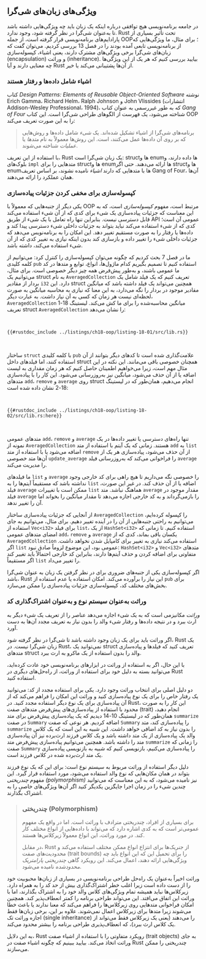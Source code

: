 ## ویژگی‌های زبان‌های شی‌گرا

در جامعه برنامه‌نویسی هیچ توافقی درباره اینکه یک زبان باید چه ویژگی‌هایی داشته باشد تا به‌عنوان شی‌گرا در نظر گرفته شود، وجود ندارد. Rust تحت تأثیر بسیاری از پارادایم‌های برنامه‌نویسی قرار گرفته است، از جمله OOP؛ برای مثال، ما ویژگی‌هایی که از برنامه‌نویسی تابعی آمده بودند را در فصل 13 بررسی کردیم. می‌توان گفت که زبان‌های شی‌گرا برخی ویژگی‌های مشترک دارند، یعنی اشیاء، کپسوله‌سازی (encapsulation) و وراثت (inheritance). بیایید بررسی کنیم که هر یک از این ویژگی‌ها چه معنایی دارند و آیا Rust از آن‌ها پشتیبانی می‌کند یا خیر.

### اشیاء شامل داده‌ها و رفتار هستند

کتاب _Design Patterns: Elements of Reusable Object-Oriented Software_ نوشته Erich Gamma، Richard Helm، Ralph Johnson و John Vlissides (انتشارات Addison-Wesley Professional، 1994)، که به طور غیررسمی به عنوان کتاب _Gang of Four_ شناخته می‌شود، یک فهرست از الگوهای طراحی شی‌گرا است. این کتاب OOP را به این صورت تعریف می‌کند:

> برنامه‌های شی‌گرا از اشیاء تشکیل شده‌اند. یک _شیء_ شامل داده‌ها و روش‌هایی که بر روی آن داده‌ها عمل می‌کنند، است. این روش‌ها معمولاً به نام _متدها_ یا _عملیات_ شناخته می‌شوند.

با استفاده از این تعریف، Rust یک زبان شی‌گرا است: structها و enumها داده دارند، و بلوک‌های `impl` متدهایی را برای structها و enumها ارائه می‌دهند. حتی اگر structها و enumها با متدهایی که دارند _اشیاء_ نامیده نشوند، بر اساس تعریف Gang of Four، آن‌ها همان عملکرد را ارائه می‌دهند.

### کپسوله‌سازی برای مخفی کردن جزئیات پیاده‌سازی

یکی دیگر از جنبه‌هایی که معمولاً با OOP مرتبط است، مفهوم _کپسوله‌سازی_ است، که به این معناست که جزئیات پیاده‌سازی یک شیء برای کدی که از آن شیء استفاده می‌کند قابل دسترسی نیست. بنابراین تنها راه تعامل با یک شیء از طریق API عمومی آن است؛ کدی که از شیء استفاده می‌کند نباید بتواند به جزئیات داخلی شیء دسترسی پیدا کند و داده‌ها یا رفتار را به صورت مستقیم تغییر دهد. این امکان را به برنامه‌نویس می‌دهد که جزئیات داخلی شیء را تغییر داده و بازسازی کند بدون اینکه نیازی به تغییر کدی که از آن شیء استفاده می‌کند، داشته باشد.

ما در فصل 7 بحث کردیم که چگونه می‌توان کپسوله‌سازی را کنترل کرد: می‌توانیم از کلمه کلیدی `pub` استفاده کنیم تا تصمیم بگیریم کدام ماژول‌ها، انواع، توابع و متدها در کد ما عمومی باشند، و به‌طور پیش‌فرض همه چیز دیگر خصوصی است. برای مثال، می‌توانیم یک struct به نام `AveragedCollection` تعریف کنیم که یک فیلد شامل یک بردار از مقادیر `i32` دارد. این struct همچنین می‌تواند یک فیلد داشته باشد که میانگین مقادیر موجود در بردار را نگه می‌دارد، به این معنا که نیازی به محاسبه میانگین به صورت لحظه‌ای نیست هر زمان که کسی به آن نیاز داشت. به عبارت دیگر، `AveragedCollection` میانگین محاسبه‌شده را برای ما کش می‌کند. لیستینگ 18-1 تعریف struct `AveragedCollection` را نشان می‌دهد:


<Listing number="18-1" file-name="src/lib.rs" caption="An `AveragedCollection` struct that maintains a list of integers and the average of the items in the collection">

```rust,noplayground
{{#rustdoc_include ../listings/ch18-oop/listing-18-01/src/lib.rs}}
```

</Listing>

ساختار `struct` با کلمه کلیدی `pub` علامت‌گذاری شده است تا کدهای دیگر بتوانند از آن استفاده کنند، اما فیلدهای داخل struct همچنان خصوصی باقی می‌مانند. این نکته در این مثال مهم است، زیرا می‌خواهیم اطمینان حاصل کنیم که هر زمان مقداری به لیست اضافه یا از آن حذف می‌شود، میانگین نیز به‌روزرسانی می‌شود. این کار را با پیاده‌سازی متدهای `add`، `remove` و `average` روی struct انجام می‌دهیم، همان‌طور که در لیستینگ 18-2 نشان داده شده است:

<Listing number="18-2" file-name="src/lib.rs" caption="پیاده‌سازی متدهای عمومی `add`، `remove` و `average` در `AveragedCollection`">

```rust,noplayground
{{#rustdoc_include ../listings/ch18-oop/listing-18-02/src/lib.rs:here}}
```

</Listing>

متدهای عمومی `add`، `remove` و `average` تنها راه‌های دسترسی یا تغییر داده‌ها در یک نمونه از `AveragedCollection` هستند. زمانی که یک آیتم با استفاده از متد `add` به `list` اضافه می‌شود یا با استفاده از متد `remove` از آن حذف می‌شود، پیاده‌سازی هر یک از آن‌ها متد خصوصی `update_average` را فراخوانی می‌کند که به‌روزرسانی فیلد `average` را مدیریت می‌کند.

ما فیلدهای `list` و `average` را خصوصی نگه می‌داریم تا هیچ راهی برای کد خارجی وجود نداشته باشد که مستقیماً آیتم‌ها را به `list` اضافه یا از آن حذف کند. در غیر این صورت، فیلد `average` ممکن است با تغییرات `list` هماهنگ نباشد. متد `average` مقدار موجود در فیلد `average` را بازمی‌گرداند و به کد خارجی اجازه می‌دهد تا مقدار میانگین را بخواند اما آن را تغییر ندهد.

از آنجایی که جزئیات پیاده‌سازی ساختار `AveragedCollection` را کپسوله کرده‌ایم، می‌توانیم به راحتی جنبه‌هایی از آن را در آینده تغییر دهیم. برای مثال، می‌توانیم به جای استفاده از `Vec<i32>` برای فیلد `list`، از یک `HashSet<i32>` استفاده کنیم. تا زمانی که امضای متدهای عمومی `add`، `remove` و `average` یکسان باقی بماند، کدی که از `AveragedCollection` استفاده می‌کند نیازی به تغییر برای کامپایل شدن نخواهد داشت. اگر `list` عمومی بود، این موضوع لزوماً صادق نبود: `HashSet<i32>` و `Vec<i32>` متدهای متفاوتی برای اضافه کردن و حذف آیتم‌ها دارند، بنابراین کد خارجی احتمالاً باید تغییر کند اگر مستقیماً `list` را تغییر می‌داد.

اگر کپسوله‌سازی یکی از جنبه‌های ضروری برای در نظر گرفتن یک زبان به عنوان شی‌گرا باشد، Rust این نیاز را برآورده می‌کند. امکان استفاده یا عدم استفاده از `pub` برای بخش‌های مختلف کد، کپسوله‌سازی جزئیات پیاده‌سازی را ممکن می‌سازد.

### وراثت به‌عنوان سیستم نوع و به‌عنوان اشتراک‌گذاری کد

_وراثت_ مکانیزمی است که به یک شیء اجازه می‌دهد عناصر را از تعریف یک شیء دیگر به ارث ببرد و در نتیجه داده‌ها و رفتار شیء والد را بدون نیاز به تعریف مجدد آن‌ها به دست آورد.

اگر وراثت باید برای یک زبان وجود داشته باشد تا شی‌گرا در نظر گرفته شود، Rust یک زبان شی‌گرا نیست. در Rust، نمی‌توانید یک struct تعریف کنید که فیلدها و پیاده‌سازی متدهای struct والد را بدون استفاده از یک ماکرو به ارث ببرد.

با این حال، اگر به استفاده از وراثت در ابزارهای برنامه‌نویسی خود عادت کرده‌اید، می‌توانید بسته به دلیل خود برای استفاده از وراثت، از راه‌حل‌های دیگری در Rust استفاده کنید.

دو دلیل اصلی برای انتخاب وراثت وجود دارد. یکی برای استفاده مجدد از کد: می‌توانید یک رفتار خاص را برای یک نوع پیاده‌سازی کنید و وراثت این امکان را فراهم می‌کند که از آن پیاده‌سازی برای یک نوع دیگر استفاده مجدد کنید. در Rust، این کار را به صورت محدود با استفاده از پیاده‌سازی‌های پیش‌فرض متدهای صفت (trait) انجام دهید، همان‌طور که در لیستینگ 10-14 دیدیم که یک پیاده‌سازی پیش‌فرض برای متد `summarize` در صفت `Summary` اضافه کردیم. هر نوعی که صفت `Summary` را پیاده‌سازی کند، متد `summarize` را بدون نیاز به کد اضافی خواهد داشت. این شبیه به این است که یک کلاس والد یک پیاده‌سازی از یک متد داشته باشد و یک کلاس فرزند ارث‌برده نیز آن پیاده‌سازی متد را داشته باشد. همچنین می‌توانیم پیاده‌سازی پیش‌فرض متد `summarize` را زمانی که صفت `Summary` را پیاده‌سازی می‌کنیم، بازنویسی کنیم که شبیه به بازنویسی پیاده‌سازی یک متد ارث‌برده شده در کلاس فرزند است.

دلیل دیگر استفاده از وراثت مربوط به سیستم نوع است: برای این که یک نوع فرزند بتواند در همان مکان‌هایی که نوع والد استفاده می‌شود، مورد استفاده قرار گیرد. این مفهوم _چندریختی (polymorphism)_ نیز نامیده می‌شود، که به این معناست که می‌توانید چندین شیء را در زمان اجرا جایگزین یکدیگر کنید اگر آن‌ها ویژگی‌های خاصی را به اشتراک بگذارند.

> ### چندریختی (Polymorphism)
>
> برای بسیاری از افراد، چندریختی مترادف با وراثت است. اما در واقع یک مفهوم عمومی‌تر است که به کدی اشاره دارد که می‌تواند با داده‌هایی از انواع مختلف کار کند. در مورد وراثت، این انواع معمولاً زیرکلاس‌ها هستند.
>
> در مقابل، Rust از جنریک‌ها برای انتزاع انواع ممکن مختلف استفاده می‌کند و محدودیت‌های صفت (trait bounds) را برای تحمیل این که این انواع باید چه ویژگی‌هایی ارائه دهند، اعمال می‌کند. این رویکرد گاهی _چندریختی پارامتریک محدودشده_ نامیده می‌شود.

وراثت اخیراً به‌عنوان یک راه‌حل طراحی برنامه‌نویسی در بسیاری از زبان‌ها محبوبیت خود را از دست داده است زیرا اغلب خطر اشتراک‌گذاری بیش از حد کد را به همراه دارد. زیرکلاس‌ها نباید همیشه تمام ویژگی‌های کلاس والد خود را به اشتراک بگذارند، اما با وراثت این اتفاق می‌افتد. این می‌تواند طراحی برنامه را کمتر انعطاف‌پذیر کند. همچنین امکان فراخوانی متدهایی روی زیرکلاس‌ها را فراهم می‌کند که معنا ندارند یا باعث خطا می‌شوند زیرا متدها برای زیرکلاس اعمال نمی‌شوند. علاوه بر این، برخی زبان‌ها فقط اجازه وراثت تک (single inheritance) را می‌دهند (یعنی یک زیرکلاس فقط می‌تواند از یک کلاس ارث ببرد)، که انعطاف‌پذیری طراحی برنامه را بیشتر محدود می‌کند.

به این دلایل، Rust رویکرد متفاوتی را با استفاده از اشیاء صفت (trait objects) به جای وراثت اتخاذ می‌کند. بیایید ببینیم که چگونه اشیاء صفت در Rust چندریختی را ممکن می‌سازند.
